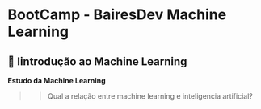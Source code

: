 # BootCamp -  BairesDev Machine Learning

## 📌 Iintrodução ao Machine Learning


**Estudo da Machine Learning**

>> Qual a relação entre machine learning e inteligencia artificial?

